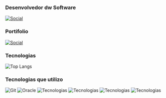 ### Desenvolvedor dw Software 
[![Social](https://img.shields.io/badge/LinkedIn-0077B5?style=for-the-badge&logo=linkedin&logoColor=white)](https://www.linkedin.com/in/developerluisfe)

### Portifolio
[![Social](https://img.shields.io/badge/dev.to-0A0A0A?style=for-the-badge&logo=devdotto&logoColor=white)](https://devfernandodev.github.io/portifolio/)

### Tecnologias
![Top Langs](https://github-readme-stats.vercel.app/api/top-langs/?username=devfernandodev&layout=compact)

### Tecnologias que utilizo


![Git](https://img.shields.io/badge/git-%23F05033.svg?style=for-the-badge&logo=git&logoColor=white)
![Oracle](https://img.shields.io/badge/Oracle-F80000?style=for-the-badge&logo=oracle&logoColor=white)
![Tecnologias](https://img.shields.io/badge/JavaScript-323330?style=for-the-badge&logo=javascript&logoColor=F7DF1E)
![Tecnologias](https://img.shields.io/badge/Python-3776AB?style=for-the-badge&logo=python&logoColor=white)
![Tecnologias](https://img.shields.io/badge/Node.js-43853D?style=for-the-badge&logo=node.js&logoColor=white)
![Tecnologias](https://img.shields.io/badge/Microsoft_Office-D83B01?style=for-the-badge&logo=microsoft-office&logoColor=white)




